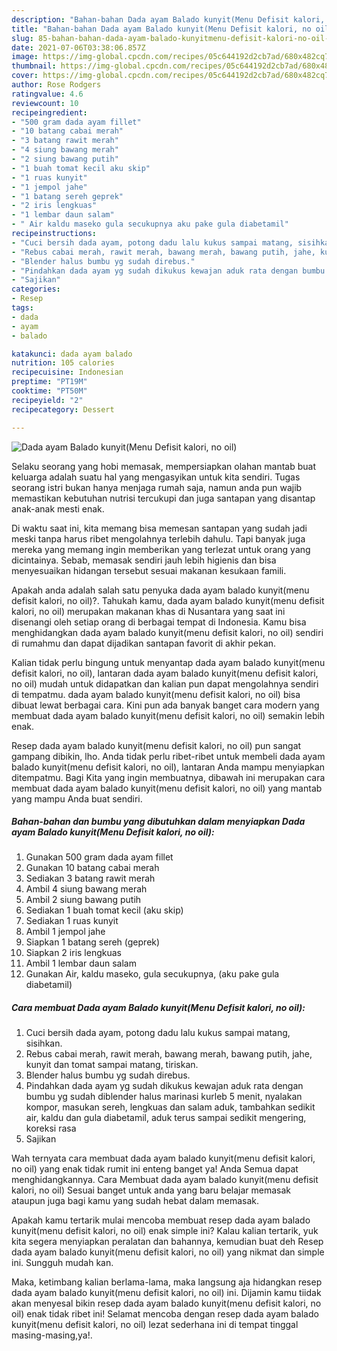 ```yaml
---
description: "Bahan-bahan Dada ayam Balado kunyit(Menu Defisit kalori, no oil) yang lezat Untuk Jualan"
title: "Bahan-bahan Dada ayam Balado kunyit(Menu Defisit kalori, no oil) yang lezat Untuk Jualan"
slug: 85-bahan-bahan-dada-ayam-balado-kunyitmenu-defisit-kalori-no-oil-yang-lezat-untuk-jualan
date: 2021-07-06T03:38:06.857Z
image: https://img-global.cpcdn.com/recipes/05c644192d2cb7ad/680x482cq70/dada-ayam-balado-kunyitmenu-defisit-kalori-no-oil-foto-resep-utama.jpg
thumbnail: https://img-global.cpcdn.com/recipes/05c644192d2cb7ad/680x482cq70/dada-ayam-balado-kunyitmenu-defisit-kalori-no-oil-foto-resep-utama.jpg
cover: https://img-global.cpcdn.com/recipes/05c644192d2cb7ad/680x482cq70/dada-ayam-balado-kunyitmenu-defisit-kalori-no-oil-foto-resep-utama.jpg
author: Rose Rodgers
ratingvalue: 4.6
reviewcount: 10
recipeingredient:
- "500 gram dada ayam fillet"
- "10 batang cabai merah"
- "3 batang rawit merah"
- "4 siung bawang merah"
- "2 siung bawang putih"
- "1 buah tomat kecil aku skip"
- "1 ruas kunyit"
- "1 jempol jahe"
- "1 batang sereh geprek"
- "2 iris lengkuas"
- "1 lembar daun salam"
- " Air kaldu maseko gula secukupnya aku pake gula diabetamil"
recipeinstructions:
- "Cuci bersih dada ayam, potong dadu lalu kukus sampai matang, sisihkan."
- "Rebus cabai merah, rawit merah, bawang merah, bawang putih, jahe, kunyit dan tomat sampai matang, tiriskan."
- "Blender halus bumbu yg sudah direbus."
- "Pindahkan dada ayam yg sudah dikukus kewajan aduk rata dengan bumbu yg sudah diblender halus marinasi kurleb 5 menit, nyalakan kompor, masukan sereh, lengkuas dan salam aduk, tambahkan sedikit air, kaldu dan gula diabetamil, aduk terus sampai sedikit mengering, koreksi rasa"
- "Sajikan"
categories:
- Resep
tags:
- dada
- ayam
- balado

katakunci: dada ayam balado 
nutrition: 105 calories
recipecuisine: Indonesian
preptime: "PT19M"
cooktime: "PT50M"
recipeyield: "2"
recipecategory: Dessert

---
```



![Dada ayam Balado kunyit(Menu Defisit kalori, no oil)](https://img-global.cpcdn.com/recipes/05c644192d2cb7ad/680x482cq70/dada-ayam-balado-kunyitmenu-defisit-kalori-no-oil-foto-resep-utama.jpg)

Selaku seorang yang hobi memasak, mempersiapkan olahan mantab buat keluarga adalah suatu hal yang mengasyikan untuk kita sendiri. Tugas seorang istri bukan hanya menjaga rumah saja, namun anda pun wajib memastikan kebutuhan nutrisi tercukupi dan juga santapan yang disantap anak-anak mesti enak.

Di waktu  saat ini, kita memang bisa memesan santapan yang sudah jadi meski tanpa harus ribet mengolahnya terlebih dahulu. Tapi banyak juga mereka yang memang ingin memberikan yang terlezat untuk orang yang dicintainya. Sebab, memasak sendiri jauh lebih higienis dan bisa menyesuaikan hidangan tersebut sesuai makanan kesukaan famili. 



Apakah anda adalah salah satu penyuka dada ayam balado kunyit(menu defisit kalori, no oil)?. Tahukah kamu, dada ayam balado kunyit(menu defisit kalori, no oil) merupakan makanan khas di Nusantara yang saat ini disenangi oleh setiap orang di berbagai tempat di Indonesia. Kamu bisa menghidangkan dada ayam balado kunyit(menu defisit kalori, no oil) sendiri di rumahmu dan dapat dijadikan santapan favorit di akhir pekan.

Kalian tidak perlu bingung untuk menyantap dada ayam balado kunyit(menu defisit kalori, no oil), lantaran dada ayam balado kunyit(menu defisit kalori, no oil) mudah untuk didapatkan dan kalian pun dapat mengolahnya sendiri di tempatmu. dada ayam balado kunyit(menu defisit kalori, no oil) bisa dibuat lewat berbagai cara. Kini pun ada banyak banget cara modern yang membuat dada ayam balado kunyit(menu defisit kalori, no oil) semakin lebih enak.

Resep dada ayam balado kunyit(menu defisit kalori, no oil) pun sangat gampang dibikin, lho. Anda tidak perlu ribet-ribet untuk membeli dada ayam balado kunyit(menu defisit kalori, no oil), lantaran Anda mampu menyiapkan ditempatmu. Bagi Kita yang ingin membuatnya, dibawah ini merupakan cara membuat dada ayam balado kunyit(menu defisit kalori, no oil) yang mantab yang mampu Anda buat sendiri.

<!--inarticleads1-->

##### Bahan-bahan dan bumbu yang dibutuhkan dalam menyiapkan Dada ayam Balado kunyit(Menu Defisit kalori, no oil):

1. Gunakan 500 gram dada ayam fillet
1. Gunakan 10 batang cabai merah
1. Sediakan 3 batang rawit merah
1. Ambil 4 siung bawang merah
1. Ambil 2 siung bawang putih
1. Sediakan 1 buah tomat kecil (aku skip)
1. Sediakan 1 ruas kunyit
1. Ambil 1 jempol jahe
1. Siapkan 1 batang sereh (geprek)
1. Siapkan 2 iris lengkuas
1. Ambil 1 lembar daun salam
1. Gunakan  Air, kaldu maseko, gula secukupnya, (aku pake gula diabetamil)




<!--inarticleads2-->

##### Cara membuat Dada ayam Balado kunyit(Menu Defisit kalori, no oil):

1. Cuci bersih dada ayam, potong dadu lalu kukus sampai matang, sisihkan.
1. Rebus cabai merah, rawit merah, bawang merah, bawang putih, jahe, kunyit dan tomat sampai matang, tiriskan.
1. Blender halus bumbu yg sudah direbus.
1. Pindahkan dada ayam yg sudah dikukus kewajan aduk rata dengan bumbu yg sudah diblender halus marinasi kurleb 5 menit, nyalakan kompor, masukan sereh, lengkuas dan salam aduk, tambahkan sedikit air, kaldu dan gula diabetamil, aduk terus sampai sedikit mengering, koreksi rasa
1. Sajikan




Wah ternyata cara membuat dada ayam balado kunyit(menu defisit kalori, no oil) yang enak tidak rumit ini enteng banget ya! Anda Semua dapat menghidangkannya. Cara Membuat dada ayam balado kunyit(menu defisit kalori, no oil) Sesuai banget untuk anda yang baru belajar memasak ataupun juga bagi kamu yang sudah hebat dalam memasak.

Apakah kamu tertarik mulai mencoba membuat resep dada ayam balado kunyit(menu defisit kalori, no oil) enak simple ini? Kalau kalian tertarik, yuk kita segera menyiapkan peralatan dan bahannya, kemudian buat deh Resep dada ayam balado kunyit(menu defisit kalori, no oil) yang nikmat dan simple ini. Sungguh mudah kan. 

Maka, ketimbang kalian berlama-lama, maka langsung aja hidangkan resep dada ayam balado kunyit(menu defisit kalori, no oil) ini. Dijamin kamu tiidak akan menyesal bikin resep dada ayam balado kunyit(menu defisit kalori, no oil) enak tidak ribet ini! Selamat mencoba dengan resep dada ayam balado kunyit(menu defisit kalori, no oil) lezat sederhana ini di tempat tinggal masing-masing,ya!.

